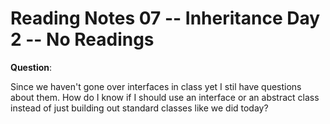 # Reading Notes 07 -- Inheritance Day 2 -- No Readings

**Question**:

Since we haven't gone over interfaces in class yet I stil have questions about them. How do I know if I should use an interface or an abstract class instead of just building out standard classes like we did today? 
